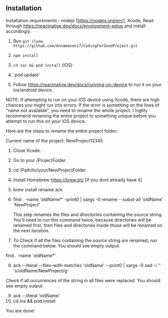 ## Installation

Installation requirements : nodejs [https://nodejs.org/en/], Xcode, Read through https://reactnative.dev/docs/environment-setup and install accordingly.

1. Run `git clone https://github.com/Annamaneni7/CodingForGoodProject.git`
2. `npm install`
3. `cd ios && pod install` (iOS)
4. `pod update'

5. Follow https://reactnative.dev/docs/running-on-device to run it on your ios/android device.

NOTE: If attempting to run on your IOS device using Xcode, there are high chances you might run into errors. If the error is something on the lines of "name not available", you need to rename the whole project. I highly recommend renaming the entire project to something unique before you attempt to run this on your IOS device.

Here are the steps to rename the entire project folder:

Current name of the project: NewProject12345

1. Close Xcode.

2. Go to your /ProjectFolder.

3. cd /Path/to/your/NewProjectFolder
4. Install Homebrew https://brew.sh/ [if you dont already have it]
5. brew install rename ack
6. 
   find . -name 'oldName*' -print0 | xargs -0 rename --subst-all 'oldName' 'NewProject'
    
   This step renames the files and directories containing the source string. You’ll need to run this command twice, because directories will be renamed first, then files and directories inside those will be renamed on the next iteration.

  
7. To Check if all the files containing the source string are renamed, run the command below. You should see empty output. 

  find . -name 'oldName*'

8. ack --literal --files-with-matches 'oldName' --print0 | xargs -0 sed -i '' 's/oldName/NewProject/g'

Check if all occurrences of the string in all files were replaced. You should see empty output.

 9. ack --literal 'oldName'
10. cd ios && pod install

You are done!

